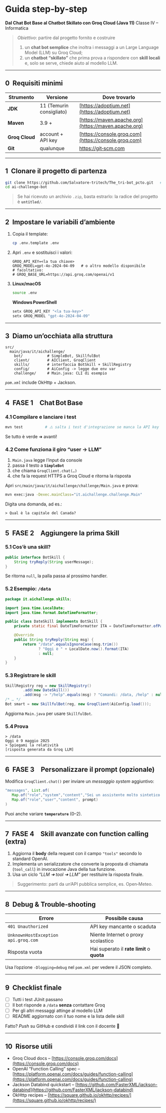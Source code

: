 # Guida step‑by‑step

**Dal Chat Bot Base al Chatbot Skillato con Groq Cloud (Java 11)**
Classe IV – Informatica

> *Obiettivo*: partire dal progetto fornito e costruire
>
> 1. un **chat bot semplice** che inoltra i messaggi a un Large Language Model (LLM) su Groq Cloud;
> 2. un **chatbot “skillato”** che prima prova a rispondere con **skill locali** e, solo se serve, chiede aiuto al modello LLM.

---

## 0  Requisiti minimi

| Strumento      | Versione                 | Dove trovarlo                                        |
| -------------- | ------------------------ | ---------------------------------------------------- |
| **JDK**        | 11 (Temurin consigliato) | [https://adoptium.net](https://adoptium.net)         |
| **Maven**      | 3.9 +                    | [https://maven.apache.org](https://maven.apache.org) |
| **Groq Cloud** | account + API key        | [https://console.groq.com](https://console.groq.com) |
| **Git**        | qualunque                | [https://git‑scm.com](https://git‑scm.com)           |

---

## 1  Clonare il progetto di partenza

```bash
git clone https://github.com/Salvatore-tritech/The_tri-bot_pcto.git   # oppure unzip il file fornito
cd ai-challenge-bot
```

> Se hai ricevuto un archivio `.zip`, basta estrarlo: la radice del progetto è **`untitled/`**.

---

## 2  Impostare le variabili d’ambiente

1. Copia il template:

   ```bash
   cp .env.template .env
   ```

2. Apri `.env` e sostituisci i valori:

   ```properties
   GROQ_API_KEY=<la tua chiave>
   GROQ_MODEL=gpt-4o-2024-04-09   # o altro modello disponibile
   # facoltativo:
   # GROQ_BASE_URL=https://api.groq.com/openai/v1
   ```

3. **Linux/macOS**

   ```bash
   source .env
   ```

   **Windows PowerShell**

   ```powershell
   setx GROQ_API_KEY "<la tua‑key>"
   setx GROQ_MODEL "gpt-4o-2024-04-09"
   ```

---

## 3  Diamo un’occhiata alla struttura

```
src/
  main/java/it/aichallenge/
    bot/           # SimpleBot, SkillfulBot
    client/        # AIClient, GroqClient
    skills/        # interfaccia BotSkill + SkillRegistry
    config/        # AiConfig -> legge due env var
    challenge/     # Main.java: CLI di esempio
```

*`pom.xml`* include OkHttp + Jackson.

---

## 4  FASE 1 Chat Bot Base

### 4.1 Compilare e lanciare i test

```bash
mvn test          # ⚠️ salta i test d'integrazione se manca la API key
```

Se tutto è verde ➜ avanti!

### 4.2 Come funziona il giro “user → LLM”

1. `Main.java` legge l’input da console
2. passa il testo a **`SimpleBot`**
3. che chiama `GroqClient.chat(…)`
4. che fa la request HTTPS a Groq Cloud e ritorna la risposta

Apri `src/main/java/it/aichallenge/challenge/Main.java` e prova:

```bash
mvn exec:java -Dexec.mainClass="it.aichallenge.challenge.Main"
```

Digita una domanda, ad es.:

```
> Qual è la capitale del Canada?
```

---

## 5  FASE 2 Aggiungere la prima **Skill**

### 5.1 Cos’è una skill?

```java
public interface BotSkill {
    String tryReply(String userMessage);
}
```

Se ritorna `null`, la palla passa al prossimo handler.

### 5.2 Esempio: `/data`

```java
package it.aichallenge.skills;

import java.time.LocalDate;
import java.time.format.DateTimeFormatter;

public class DateSkill implements BotSkill {
    private static final DateTimeFormatter ITA = DateTimeFormatter.ofPattern("d MMMM uuuu");

    @Override
    public String tryReply(String msg) {
        return "/data".equalsIgnoreCase(msg.trim())
               ? "Oggi è " + LocalDate.now().format(ITA)
               : null;
    }
}
```

### 5.3 Registrare le skill

```java
SkillRegistry reg = new SkillRegistry()
        .add(new DateSkill())
        .add(msg -> "/help".equals(msg) ? "Comandi: /data, /help" : null);
/* … */
Bot smart = new SkillfulBot(reg, new GroqClient(AiConfig.load()));
```

Aggiorna `Main.java` per usare `SkillfulBot`.

### 5.4 Prova

```
> /data
Oggi è 9 maggio 2025
> Spiegami la relatività
[risposta generata da Groq LLM]
```

---

## 6  FASE 3 Personalizzare il prompt (opzionale)

Modifica `GroqClient.chat()` per inviare un *messaggio system* aggiuntivo:

```java
"messages", List.of(
   Map.of("role","system","content","Sei un assistente molto sintetico."),
   Map.of("role","user","content", prompt)
)
```

Puoi anche variare **`temperature`** (0–2).

---

## 7  FASE 4 Skill avanzate con **function calling** (extra)

1. Aggiorna il **body** della request con il campo `"tools"` secondo lo standard OpenAI.
2. Implementa un serializzatore che converte la proposta di chiamata (`tool_call`) in invocazione Java della tua funzione.
3. Usa un ciclo *“LLM ➜ tool ➜ LLM”* per restituire la risposta finale.

> Suggerimento: parti da un’API pubblica semplice, es. Open‑Meteo.

---

## 8  Debug & Trouble‑shooting

| Errore                              | Possibile causa                            |
| ----------------------------------- | ------------------------------------------ |
| `401 Unauthorized`                  | API key mancante o scaduta                 |
| `UnknownHostException api.groq.com` | Niente Internet o proxy scolastico         |
| Risposta vuota                      | Hai superato il **rate limit** o **quota** |

Usa l’opzione `-Dlogging=debug` nel `pom.xml` per vedere il JSON completo.

---

## 9  Checklist finale

* [ ] Tutti i test JUnit passano
* [ ] Il bot risponde a `/data` **senza** contattare Groq
* [ ] Per gli altri messaggi attinge al modello LLM
* [ ] README aggiornato con il tuo nome e la lista delle skill

Fatto? *Push* su GitHub e condividi il link con il docente 🚀

---

## 10  Risorse utili

* Groq Cloud docs – [https://console.groq.com/docs](https://console.groq.com/docs)
* OpenAI “Function Calling” spec – [https://platform.openai.com/docs/guides/function-calling](https://platform.openai.com/docs/guides/function-calling)
* Jackson Databind quickstart – [https://github.com/FasterXML/jackson-databind](https://github.com/FasterXML/jackson-databind)
* OkHttp recipes – [https://square.github.io/okhttp/recipes/](https://square.github.io/okhttp/recipes/)

---
